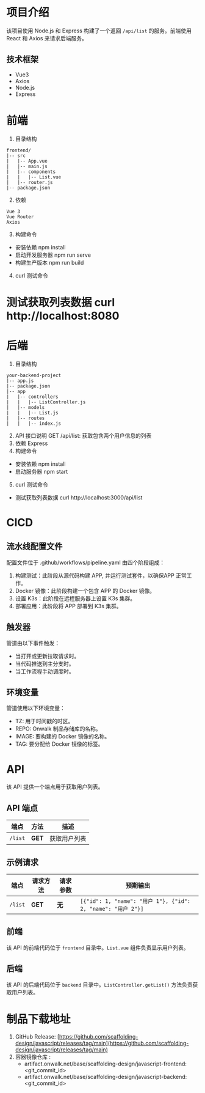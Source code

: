 # 项目介绍

该项目使用 Node.js 和 Express 构建了一个返回 `/api/list` 的服务。前端使用 React 和 Axios 来请求后端服务。

## 技术框架

* Vue3
* Axios
* Node.js
* Express

# 前端

1. 目录结构
```
frontend/
|-- src
|   |-- App.vue
|   |-- main.js
|   |-- components
|   |   |-- List.vue
|   |-- router.js
|-- package.json
```
2. 依赖 
```
Vue 3 
Vue Router
Axios
```

3. 构建命令

- 安装依赖 npm install
- 启动开发服务器 npm run serve
- 构建生产版本 npm run build

4. curl 测试命令
# 测试获取列表数据 curl http://localhost:8080


# 后端

1. 目录结构
```
your-backend-project
|-- app.js
|-- package.json
|-- app
|   |-- controllers
|   |   |-- ListController.js
|   |-- models
|   |   |-- List.js
|   |-- routes
|   |   |-- index.js
```

2. API 接口说明 GET /api/list: 获取包含两个用户信息的列表
3. 依赖 Express
4. 构建命令
- 安装依赖 npm install
- 启动服务器 npm start
5. curl 测试命令
- 测试获取列表数据 curl http://localhost:3000/api/list

# CICD

## 流水线配置文件

配置文件位于 .github/workflows/pipeline.yaml 由四个阶段组成：

1. 构建测试：此阶段从源代码构建 APP, 并运行测试套件，以确保APP 正常工作。
2. Docker 镜像：此阶段构建一个包含 APP 的 Docker 镜像。
3. 设置 K3s：此阶段在远程服务器上设置 K3s 集群。
4. 部署应用：此阶段将 APP 部署到 K3s 集群。

## 触发器

管道由以下事件触发：

- 当打开或更新拉取请求时。
- 当代码推送到主分支时。
- 当工作流程手动调度时。

## 环境变量

管道使用以下环境变量：

- TZ: 用于时间戳的时区。
- REPO: Onwalk 制品存储库的名称。
- IMAGE: 要构建的 Docker 镜像的名称。
- TAG: 要分配给 Docker 镜像的标签。

# API

该 API 提供一个端点用于获取用户列表。

## API 端点

| 端点 | 方法 | 描述 |
|---|---|---|
| `/list` | **GET** | 获取用户列表 |

## 示例请求

| 端点 | 请求方法 | 请求参数 | 预期输出 |
|---|---|---|---|
| `/list` | **GET** | **无** | `[{"id": 1, "name": "用户 1"}, {"id": 2, "name": "用户 2"}]` |

## 前端

该 API 的前端代码位于 `frontend` 目录中。`List.vue` 组件负责显示用户列表。

## 后端

该 API 的后端代码位于 `backend` 目录中。`ListController.getList()` 方法负责获取用户列表。

# 制品下载地址

1. GitHub Release: [https://github.com/scaffolding-design/javascript/releases/tag/main](https://github.com/scaffolding-design/javascript/releases/tag/main)
2. 容器镜像仓库  : 
    - artifact.onwalk.net/base/scaffolding-design/javascript-frontend:<git\_commit\_id>
    - artifact.onwalk.net/base/scaffolding-design/javascript-backend:<git\_commit\_id>
